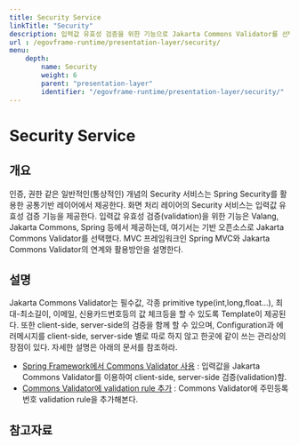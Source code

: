 ```yaml
---
title: Security Service
linkTitle: "Security"
description: 입력값 유효성 검증을 위한 기능으로 Jakarta Commons Validator를 선택하여 Spring MVC와 연계해 활용하는 방법을 설명한다. 이를 통해 화면 처리 레이어에서 입력값 검증 기능을 제공하고, Spring Security를 활용한 공통 기반 레이어에서 인증 및 권한과 같은 보안 서비스를 지원한다.
url : /egovframe-runtime/presentation-layer/security/
menu:
    depth:
        name: Security
        weight: 6
        parent: "presentation-layer"
        identifier: "/egovframe-runtime/presentation-layer/security/"
---
```

# Security Service

## 개요

인증, 권한 같은 일반적인(통상적인) 개념의 Security 서비스는 Spring Security를 활용한 공통기반 레이어에서 제공한다.
화면 처리 레이어의 Security 서비스는 입력값 유효성 검증 기능을 제공한다.
입력값 유효성 검증(validation)을 위한 기능은 Valang, Jakarta Commons, Spring 등에서 제공하는데, 여기서는 기반 오픈소스로 Jakarta Commons Validator를 선택했다.
MVC 프레임워크인 Spring MVC와 Jakarta Commons Validator의 연계와 활용방안을 설명한다.

## 설명

Jakarta Commons Validator는 필수값, 각종 primitive type(int,long,float…), 최대-최소길이, 이메일, 신용카드번호등의 값 체크등을 할 수 있도록 Template이 제공된다.
또한 client-side, server-side의 검증을 함께 할 수 있으며,
Configuration과 에러메시지를 client-side, server-side 별로 따로 하지 않고 한곳에 같이 쓰는 관리상의 장점이 있다.
자세한 설명은 아래의 문서를 참조하라.

- [Spring Framework에서 Commons Validator 사용](./security-jakarta-commons-validator.md) : 입력값을 Jakarta Commons Validator를 이용하여 client-side, server-side 검증(validation)함.
- [Commons Validator에 validation rule 추가](./security-validation-add-rules-in-common-validator.md) : Commons Validator에 주민등록번호 validation rule을 추가해본다.

## 참고자료


